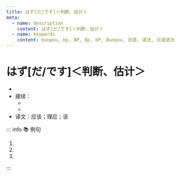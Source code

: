 ```yaml
---
title: はず[だ/です]＜判断、估计＞
meta:
  - name: description
    content: はず[だ/です]＜判断、估计＞
  - name: keywords
    content: bunpou, bp, BP, Bp, bP, Bunpou, 日语, 语法, 日语语法
---
```

  
# はず[だ/です]＜判断、估计＞
  
- <grammer-content sentence='意义：表示**依据一定的情况或理由**，对**众所周知的**道理或事物的必然性做出**判断或估计**；' />
- 接续：
  - <grammer-content sentence='**动词、形容词的连体形** + はずだ' trans='' />
  - <grammer-content sentence='**名词** + の ＋ はずだ' trans='' />
- 译文：应该；理应；该
  
::: info :books: 例句
  
1. <grammer-content sentence='[高橋/たかはし]さんは[病気/びょうき]だから、[今日/きょう]は[授業/じゅぎょう]に**[来/こ]ないはずだ**。' trans='高桥生病了，所以今天她应该不会来上课了。' />
2. <grammer-content sentence='あの[人/ひと]は[英語/えいご]が**[上手/じょうず]なはずだ**。アメリカに[留学/りゅうがく]に[行っ/いっ]ていたから。' trans='那个人应该很擅长英语吧。因为之前去美国留过学。' />
3. <grammer-content sentence='[今日/きょう]は[土曜日/どようび]なので、[山田/やまだ]さんは**[休み/やすみ]のはずです**。' trans='今天是周六，山田应该休息。' />
  
:::
  